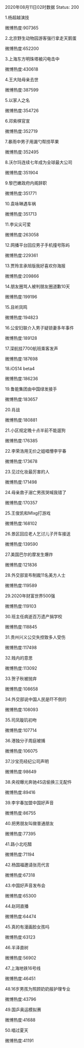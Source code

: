 2020年08月11日02时数据
Status: 200

1.杨超越演技

微博热度:907365

2.北京野生动物园游客强行拿走天鹅蛋

微博热度:652200

3.上海东方明珠塔被闪电击中

微博热度:430618

4.王大陆母亲去世

微博热度:387599

5.以家人之名

微博热度:354726

6.邓紫棋官宣

微博热度:352719

7.暴雨中男子用漏勺帮捞苹果

微博热度:352495

8.沃尔玛连续七年成为全球最大公司

微博热度:351904

9.黎巴嫩政府内阁辞职

微博热度:351771

10.袁咏琳遇车祸

微博热度:351713

11.李尖尖可爱

微博热度:263058

12.网播平台回应男子手机撞号陈屿

微博热度:229361

13.贾玲言承旭版我好喜欢你海报

微博热度:209866

14.朋友圈骂人被判朋友圈道歉10天

微博热度:199196

15.且听凤鸣

微博热度:194823

16.公安妇联介入男子疑锁妻多年事件

微博热度:189128

17.深航挂7700航班乘客发声

微博热度:187698

18.iOS14 beta4

微博热度:186236

19.鲁能集团由中国绿发接手

微博热度:183657

20.肖战

微博热度:180881

21.小区规定晚十点半前不能遛狗

微博热度:176385

22.李荣浩用无价之姐唱懵李宇春

微博热度:173678

23.见过化妆最厉害的人

微博热度:171498

24.母亲救子溺亡男孩哭喊我错了

微博热度:170357

25.王俊凯和Mlxg打游戏

微博热度:168102

26.景区回应老人乞讨儿子开车接送

微博热度:139590

27.美国巴尔的摩发生爆炸

微博热度:121836

28.外交部宣布制裁11名美方人士

微博热度:119589

29.2020年财富世界500强

微博热度:119103

30.班主任病逝百万遗产捐学校

微博热度:118845

31.贵州兴义公交失控致多人受伤

微博热度:117498

32.贱内的意思

微博热度:113092

33.贺子秋被抛弃

微博热度:108658

34.外交部说中国人民是吓不倒的

微博热度:108093

35.司凤璇玑初吻

微博热度:107714

36.港独分子周庭被捕

微博热度:106075

37.沙宝亮经纪公司声明

微博热度:98649

38.央视曝光奔驰4S店偷换三无配件

微博热度:89416

39.李宇春加盟中国好声音

微博热度:86755

40.把男朋友叫做普通朋友

微博热度:77395

41.路小北吃醋

微博热度:71194

42.杨国福邀请张亮代言

微博热度:67318

43.中国好声音发布会

微博热度:65300

44.赵珂直播

微博热度:64474

45.真的有漫画脸女孩吗

微博热度:63123

46.半泽直树

微博热度:56902

47.上海地铁16号线

微博热度:46451

48.16岁男孩为照顾奶奶报护理专业

微博热度:43796

49.国乒奥运模拟赛

微博热度:41688

50.唱过夏天

微博热度:41191

